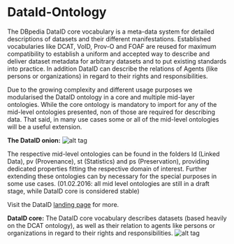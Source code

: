 # DataId-Ontology
The DBpedia DataID core vocabulary is a meta-data system for detailed descriptions of datasets and their different manifestations. Established vocabularies like DCAT, VoID, Prov-O and FOAF are reused for maximum compatibility to establish a uniform and accepted way to describe and deliver dataset metadata for arbitrary datasets and to put existing standards into practice. In addition DataID can describe the relations of Agents (like persons or organizations) in regard to their rights and responsibilities.

Due to the growing complexity and different usage purposes we modularised the DataID ontology in a core and multiple mid-layer ontologies. While the core ontology is mandatory to import for any of the mid-level ontologies presented, non of those are required for describing data. That said, in many use cases some or all of the mid-level ontologies will be a useful extension.

**The DataID onion:**
![alt tag](https://raw.githubusercontent.com/dbpedia/DataId-Ontology/master/DataID%20onion.png)

The respective mid-level ontologies can be found in the folders ld (Linked Data), pv (Provenance), st (Statistics) and ps (Preservation), providing dedicated properties fitting the respective domain of interest. Further extending these ontologies can by necessary for the special purposes in some use cases.
(01.02.2016: all mid level ontologies are still in a draft stage, while DataID core is considered stable)

Visit the DataID [landing page](http://wiki.dbpedia.org/projects/dbpedia-dataid) for more.

**DataID core:**<Enter>
The DataID core vocabulary describes datasets (based heavily on the DCAT ontology), as well as their relation to agents like persons or organizations in regard to their rights and responsibilities.
![alt tag](https://raw.githubusercontent.com/dbpedia/DataId-Ontology/master/DataIdOntology.png)
